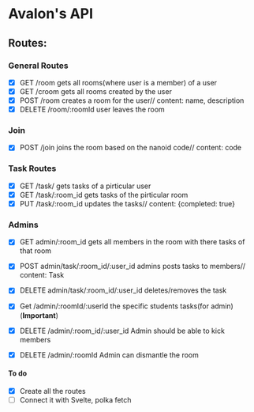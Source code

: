 # Avalon's API

## Routes:

### General Routes

- [x] GET /room gets all rooms(where user is a member) of a user
- [x] GET /croom gets all rooms created by the user
- [x] POST /room creates a room for the user// content: name, description
- [x] DELETE /room/:roomId user leaves the room

### Join

- [x] POST /join joins the room based on the nanoid code// content: code

### Task Routes

- [x] GET /task/ gets tasks of a pirticular user
- [x] GET /task/:room_id gets tasks of the pirticular room
- [x] PUT /task/:room_id updates the tasks// content: {completed: true}

### Admins

- [x] GET admin/:room_id gets all members in the room with there tasks of that room
- [x] POST admin/task/:room_id/:user_id admins posts tasks to members// content: Task
- [x] DELETE admin/task/:room_id/:user_id deletes/removes the task

- [x] Get /admin/:roomId/:userId the specific students tasks(for admin) (**Important**)

- [x] DELETE /admin/:room_id/:user_id Admin should be able to kick members
- [x] DELETE /admin/:roomId Admin can dismantle the room

#### To do

- [x] Create all the routes
- [ ] Connect it with Svelte, polka fetch
